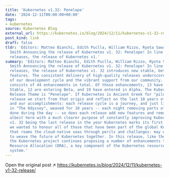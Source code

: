 ```yaml
---
title: 'Kubernetes v1.32: Penelope'
date: '2024-12-11T00:00:00+00:00'
tags:
- kubernetes
source: Kubernetes Blog
external_url: https://kubernetes.io/blog/2024/12/11/kubernetes-v1-32-release/
post_kind: link
draft: false
tldr: 'Editors: Matteo Bianchi, Edith Puclla, William Rizzo, Ryota Sawada, Rashan
  Smith Announcing the release of Kubernetes v1. 32: Penelope! In line with previous
  releases, the release of Kubernetes v1.'
summary: 'Editors: Matteo Bianchi, Edith Puclla, William Rizzo, Ryota Sawada, Rashan
  Smith Announcing the release of Kubernetes v1. 32: Penelope! In line with previous
  releases, the release of Kubernetes v1. 32 introduces new stable, beta, and alpha
  features. The consistent delivery of high-quality releases underscores the strength
  of our development cycle and the vibrant support from our community. This release
  consists of 44 enhancements in total. Of those enhancements, 13 have graduated to
  Stable, 12 are entering Beta, and 19 have entered in Alpha. The Kubernetes v1. 32
  Release Theme is "Penelope". If Kubernetes is Ancient Greek for "pilot", in this
  release we start from that origin and reflect on the last 10 years of Kubernetes
  and our accomplishments: each release cycle is a journey, and just like Penelope,
  in "The Odyssey", weaved for 10 years -- each night removing parts of what she had
  done during the day -- so does each release add new features and removes others,
  albeit here with a much clearer purpose of constantly improving Kubernetes. With
  v1. 32 being the last release in the year Kubernetes marks its first decade anniversary,
  we wanted to honour all of those that have been part of the global Kubernetes crew
  that roams the cloud-native seas through perils and challanges: may we continue
  to weave the future of Kubernetes together. In this release, like the previous one,
  the Kubernetes project continues proposing a number of enhancements to the Dynamic
  Resource Allocation (DRA), a key component of the Kubernetes resource management
  system.'
---
```

Open the original post ↗ https://kubernetes.io/blog/2024/12/11/kubernetes-v1-32-release/
